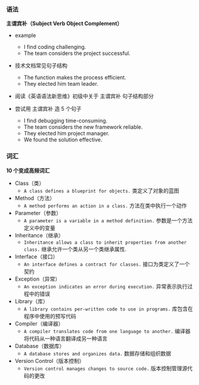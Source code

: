 ### 语法

**主谓宾补（Subject Verb Object Complement）**

- example

  - I find coding challenging.
  - The team considers the project successful.

- 技术文档常见句子结构

  - The function makes the process efficient.
  - They elected him team leader.

- 阅读《英语语法新思维》初级中关于 主谓宾补 句子结构部分

- 尝试用 主谓宾补 造 5 个句子
  - I find debugging time-consuming.
  - The team considers the new framework reliable.
  - They elected him project manager.
  - We found the solution effective.

### 词汇

**10 个变成高频词汇**

- Class（类）
  - `A class defines a blueprint for objects.` 类定义了对象的蓝图
- Method（方法）
  - `A method performs an action in a class.` 方法在类中执行一个动作
- Parameter（参数）
  - `A parameter is a variable in a method definition.` 参数是一个方法定义中的变量
- Inheritance（继承）
  - `Inheritance allows a class to inherit properties from another class.` 继承允许一个类从另一个类继承属性.
- Interface（接口）
  - `An interface defines a contract for classes.` 接口为类定义了一个契约
- Exception（异常）
  - `An exception indicates an error during execution.` 异常表示执行过程中的错误
- Library（库）
  - `A library contains per-written code to use in programs.` 库包含在程序中使用的预写代码
- Compiler（编译器）
  - `A compiler translates code from one language to another.` 编译器将代码从一种语言翻译成另一种语言
- Database（数据库）
  - `A database stores and organizes data.` 数据存储和组织数据
- Version Control（版本控制）
  - `Version control manages changes to source code.` 版本控制管理源代码的更改
